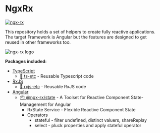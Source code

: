 # NgxRx

[![ngx-rx](https://circleci.com/gh/BioPhoton/ngx-rx.svg?style=shield)](https://circleci.com/gh/BioPhoton/ngx-rx)

This repository holds a set of helpers to create fully reactive applications.
The target Framework is Angular but the features are designed to get reused in other frameworks too.

![ngx-rx logo](https://raw.githubusercontent.com/BioPhoton/ngx-rx/master/images/ngx-rx_logo.png)

**Packages included:**

- [TypeScript](https://www.typescriptlang.org/)
  - [💾 ts-etc](https://github.com/BioPhoton/ngx-rx/tree/master/libs/ts-etc/Readme.md) - Reusable Typescript code
- [RxJS](https://rxjs.dev)
  - [💾 rxjs-etc](https://github.com/BioPhoton/ngx-rx/tree/master/libs/rxjs-etc/Readme.md) - Reusable RxJS code
- [Angular](https://angular.io)
  - [📦 @ngx-rx/state](https://github.com/BioPhoton/ngx-rx/tree/master/libs/state/Readme.md) - A Toolset for Reactive Component State-Management for Angular
    - RxState Service - Flexible Reactive Component State
    - Operators
      - stateful - filter undefined, distinct valuers, shareReplay
      - select - pluck properties and apply stateful operator
